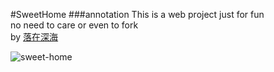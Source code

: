 #SweetHome
###annotation
This is a web project just for fun  
no need to care or even to fork  
by [落在深海][1]

![sweet-home](https://github.com/jerryshew/sweet-home/blob/master/public/imgs/sweet-home.png)

[1]:http://braavos.me "落在深海"
